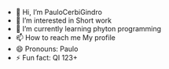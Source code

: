 - 👋 Hi, I’m PauloCerbiGindro
- 👀 I’m interested in Short work
- 🌱 I’m currently learning phyton programming
- 📫 How to reach me My profile
- 😄 Pronouns: Paulo
- ⚡ Fun fact: QI 123+

<!---
PauloCerbiGindro/PauloCerbiGindro is a ✨ special ✨ repository because its `README.md` (this file) appears on your GitHub profile.
You can click the Preview link to take a look at your changes.
--->
